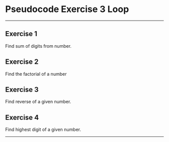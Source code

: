 # Pseudocode Exercise 3 Loop

---

## Exercise 1

Find sum of digits from number.

## Exercise 2

Find the factorial of a number

## Exercise 3

Find reverse of a given number.

## Exercise 4

Find highest digit of a given number.

---



 
